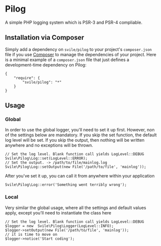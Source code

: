 # Pilog

A simple PHP logging system which is PSR-3 and PSR-4 compliable.

## Installation via Composer

Simply add a dependency on `svile/pilog` to your project's `composer.json` file if you use [Composer](http://getcomposer.org/) to manage the dependencies of your project. Here is a minimal example of a `composer.json` file that just defines a development-time dependency on Pilog:

    {
        "require": {
            "svile/pilog": "*"
        }
    }

## Usage

### Global

In order to use the global logger, you'll need to set it up first. However, non of the settings below are mandatory. If you skip the set function, the default log level will be set. If you skip the output, then nothing will be written anywhere and no exceptions will be thrown.

    // Set the log level. Blank function call yields LogLevel::DEBUG
    Svile\Pilog\Log::set(LogLevel::ERROR);
    // Set the output. -> /path/to/file/mainlog.log
    Svile\Pilog\Log::setOutput(new File('/path/to/file', 'mainlog'));
    
After you've set it up, you can call it from anywhere within your application

    Svile\Pilog\Log::error('Something went terribly wrong');
    
### Local

Very similar the global usage, where all the settings and default values apply, except you'll need to instantiate the class here

    // Set the log level. Blank function call yields LogLevel::DEBUG
    $logger = new  Svile\Pilog\Logger(LogLevel::INFO);
    $logger->setOutput(new File('/path/to/file', 'mainlog'));
    // it is time to move on
    $logger->notice('Start coding');
